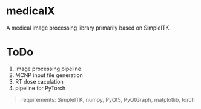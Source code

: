 # medicalX

A medical image processing library primarily based on SimpleITK.

# ToDo

1. Image processing pipeline
2. MCNP input file generation
3. RT dose caculation
4. pipeline for PyTorch

> requirements:
> SimpleITK, numpy, PyQt5, PyQtGraph, matplotlib, torch
